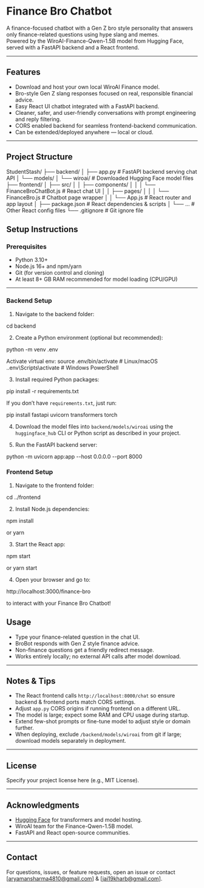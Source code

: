 # Finance Bro Chatbot

A finance-focused chatbot with a Gen Z bro style personality that answers only finance-related questions using hype slang and memes.  
Powered by the WiroAI-Finance-Qwen-1.5B model from Hugging Face, served with a FastAPI backend and a React frontend.  

---

## Features

- Download and host your own local WiroAI Finance model.
- Bro-style Gen Z slang responses focused on real, responsible financial advice.
- Easy React UI chatbot integrated with a FastAPI backend.
- Cleaner, safer, and user-friendly conversations with prompt engineering and reply filtering.
- CORS enabled backend for seamless frontend-backend communication.
- Can be extended/deployed anywhere — local or cloud.

---

## Project Structure

StudentStash/
├── backend/
│ ├── app.py # FastAPI backend serving chat API
│ └── models/
│ └── wiroai/ # Downloaded Hugging Face model files
├── frontend/
│ ├── src/
│ │ ├── components/
│ │ │ └── FinanceBroChatBot.js # React chat UI
│ │ ├── pages/
│ │ │ └── FinanceBro.js # Chatbot page wrapper
│ │ └── App.js # React router and app layout
│ ├── package.json # React dependencies & scripts
│ └── ... # Other React config files
└── .gitignore # Git ignore file

## Setup Instructions

### Prerequisites

- Python 3.10+
- Node.js 16+ and npm/yarn
- Git (for version control and cloning)
- At least 8+ GB RAM recommended for model loading (CPU/GPU)

---

### Backend Setup

1. Navigate to the backend folder:

cd backend

2. Create a Python environment (optional but recommended):

python -m venv .env

Activate virtual env:
source .env/bin/activate # Linux/macOS
..env\Scripts\activate # Windows PowerShell

3. Install required Python packages:

pip install -r requirements.txt

If you don’t have `requirements.txt`, just run:

pip install fastapi uvicorn transformers torch

4. Download the model files into `backend/models/wiroai` using the `huggingface_hub` CLI or Python script as described in your project.

5. Run the FastAPI backend server:

python -m uvicorn app:app --host 0.0.0.0 --port 8000

### Frontend Setup

1. Navigate to the frontend folder:

cd ../frontend

2. Install Node.js dependencies:

npm install

or
yarn

3. Start the React app:

npm start

or
yarn start

4. Open your browser and go to:

http://localhost:3000/finance-bro

to interact with your Finance Bro Chatbot!


## Usage

- Type your finance-related question in the chat UI.
- BroBot responds with Gen Z style finance advice.
- Non-finance questions get a friendly redirect message.
- Works entirely locally; no external API calls after model download.

---

## Notes & Tips

- The React frontend calls `http://localhost:8000/chat` so ensure backend & frontend ports match CORS settings.
- Adjust `app.py` CORS origins if running frontend on a different URL.
- The model is large; expect some RAM and CPU usage during startup.
- Extend few-shot prompts or fine-tune model to adjust style or domain further.
- When deploying, exclude `/backend/models/wiroai` from git if large; download models separately in deployment.

---

## License

Specify your project license here (e.g., MIT License).

---

## Acknowledgments

- [Hugging Face](https://huggingface.co/) for transformers and model hosting.
- WiroAI team for the Finance-Qwen-1.5B model.
- FastAPI and React open-source communities.

---

## Contact

For questions, issues, or feature requests, open an issue or contact [aryamansharma4810@gmail.com] & [jai19kharb@gmail.com].

